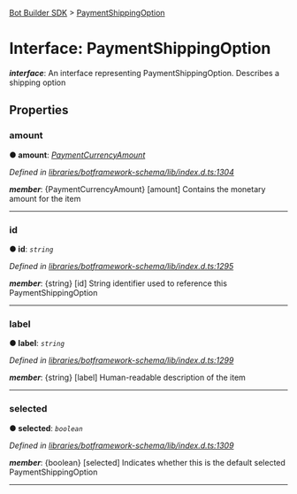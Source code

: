[Bot Builder SDK](../README.md) > [PaymentShippingOption](../interfaces/botbuilder.paymentshippingoption.md)



# Interface: PaymentShippingOption

*__interface__*: An interface representing PaymentShippingOption. Describes a shipping option



## Properties
<a id="amount"></a>

###  amount

**●  amount**:  *[PaymentCurrencyAmount](botbuilder.paymentcurrencyamount.md)* 

*Defined in [libraries/botframework-schema/lib/index.d.ts:1304](https://github.com/Microsoft/botbuilder-js/blob/09ad751/libraries/botframework-schema/lib/index.d.ts#L1304)*


*__member__*: {PaymentCurrencyAmount} [amount] Contains the monetary amount for the item





___

<a id="id"></a>

###  id

**●  id**:  *`string`* 

*Defined in [libraries/botframework-schema/lib/index.d.ts:1295](https://github.com/Microsoft/botbuilder-js/blob/09ad751/libraries/botframework-schema/lib/index.d.ts#L1295)*


*__member__*: {string} [id] String identifier used to reference this PaymentShippingOption





___

<a id="label"></a>

###  label

**●  label**:  *`string`* 

*Defined in [libraries/botframework-schema/lib/index.d.ts:1299](https://github.com/Microsoft/botbuilder-js/blob/09ad751/libraries/botframework-schema/lib/index.d.ts#L1299)*


*__member__*: {string} [label] Human-readable description of the item





___

<a id="selected"></a>

###  selected

**●  selected**:  *`boolean`* 

*Defined in [libraries/botframework-schema/lib/index.d.ts:1309](https://github.com/Microsoft/botbuilder-js/blob/09ad751/libraries/botframework-schema/lib/index.d.ts#L1309)*


*__member__*: {boolean} [selected] Indicates whether this is the default selected PaymentShippingOption





___


